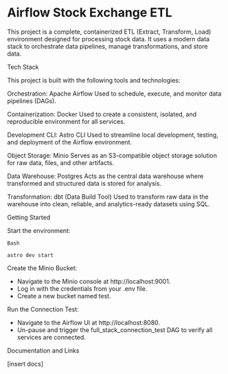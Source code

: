 Airflow Stock Exchange ETL
===========================

This project is a complete, containerized ETL (Extract, Transform, Load) environment designed for processing stock data. It uses a modern data stack to orchestrate data pipelines, manage transformations, and store data.

Tech Stack

This project is built with the following tools and technologies:

Orchestration: Apache Airflow
Used to schedule, execute, and monitor data pipelines (DAGs).

Containerization: Docker
Used to create a consistent, isolated, and reproducible environment for all services.

Development CLI: Astro CLI
Used to streamline local development, testing, and deployment of the Airflow environment.

Object Storage: Minio
Serves as an S3-compatible object storage solution for raw data, files, and other artifacts.

Data Warehouse: Postgres
Acts as the central data warehouse where transformed and structured data is stored for analysis.

Transformation: dbt (Data Build Tool)
Used to transform raw data in the warehouse into clean, reliable, and analytics-ready datasets using SQL.

Getting Started

Start the environment:

    Bash
    
    astro dev start

Create the Minio Bucket:

- Navigate to the Minio console at http://localhost:9001.
- Log in with the credentials from your .env file.
- Create a new bucket named test.

Run the Connection Test:

- Navigate to the Airflow UI at http://localhost:8080.
- Un-pause and trigger the full_stack_connection_test DAG to verify all services are connected.

Documentation and Links

[insert docs]
